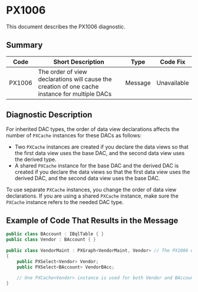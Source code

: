 # PX1006
This document describes the PX1006 diagnostic.

## Summary

| Code   | Short Description                                                                              | Type    | Code Fix    | 
| ------ | ---------------------------------------------------------------------------------------------- | ------- | ----------- | 
| PX1006 | The order of view declarations will cause the creation of one cache instance for multiple DACs | Message | Unavailable | 

## Diagnostic Description
For inherited DAC types, the order of data view declarations affects the number of `PXCache` instances for these DACs as follows:

 - Two `PXCache` instances are created if you declare the data views so that the first data view uses the base DAC, and the second data view uses the derived type. 
 - A shared `PXCache` instance for the base DAC and the derived DAC is created if you declare the data views so that the first data view uses the derived DAC, and the second data view uses the base DAC.

 To use separate `PXCache` instances, you change the order of data view declarations. If you are using a shared `PXCache` instance, make sure the `PXCache` instance refers to the needed DAC type.

## Example of Code That Results in the Message

```C#
public class BAccount : IBqlTable { }
public class Vendor : BAccount { }
  
public class VendorMaint : PXGraph<VendorMaint, Vendor> // The PX1006 warning is displayed for this line.
{
    public PXSelect<Vendor> Vendor;
    public PXSelect<BAccount> VendorBAcc;
  
    // One PXCache<Vendor> instance is used for both Vendor and BAccount
}
```
